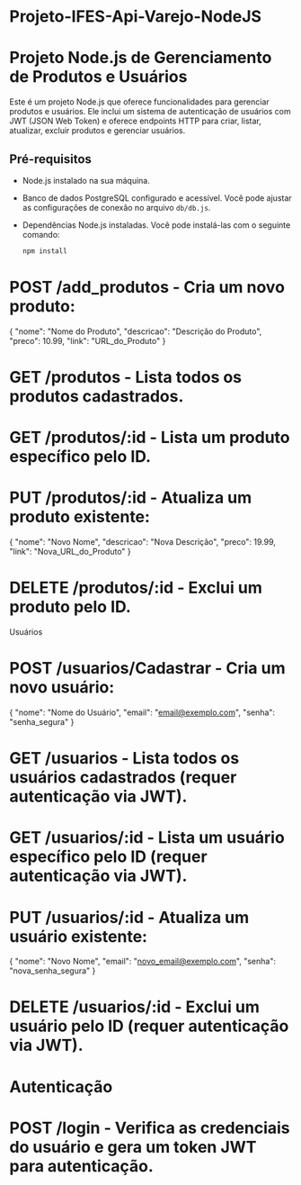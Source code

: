 # Projeto-IFES-Api-Varejo-NodeJS

# Projeto Node.js de Gerenciamento de Produtos e Usuários

Este é um projeto Node.js que oferece funcionalidades para gerenciar produtos e usuários. Ele inclui um sistema de autenticação de usuários com JWT (JSON Web Token) e oferece endpoints HTTP para criar, listar, atualizar, excluir produtos e gerenciar usuários.

## Pré-requisitos

- Node.js instalado na sua máquina.
- Banco de dados PostgreSQL configurado e acessível. Você pode ajustar as configurações de conexão no arquivo `db/db.js`.
- Dependências Node.js instaladas. Você pode instalá-las com o seguinte comando:

  ```bash
  npm install

# POST /add_produtos - Cria um novo produto:

{
  "nome": "Nome do Produto",
  "descricao": "Descrição do Produto",
  "preco": 10.99,
  "link": "URL_do_Produto"
}
# GET /produtos - Lista todos os produtos cadastrados.

# GET /produtos/:id - Lista um produto específico pelo ID.

# PUT /produtos/:id - Atualiza um produto existente:
{
  "nome": "Novo Nome",
  "descricao": "Nova Descrição",
  "preco": 19.99,
  "link": "Nova_URL_do_Produto"
}
# DELETE /produtos/:id - Exclui um produto pelo ID.

Usuários
# POST /usuarios/Cadastrar - Cria um novo usuário:
{
  "nome": "Nome do Usuário",
  "email": "email@exemplo.com",
  "senha": "senha_segura"
}
# GET /usuarios - Lista todos os usuários cadastrados (requer autenticação via JWT).

# GET /usuarios/:id - Lista um usuário específico pelo ID (requer autenticação via JWT).

# PUT /usuarios/:id - Atualiza um usuário existente:
{
  "nome": "Novo Nome",
  "email": "novo_email@exemplo.com",
  "senha": "nova_senha_segura"
}
# DELETE /usuarios/:id - Exclui um usuário pelo ID (requer autenticação via JWT).

# Autenticação
# POST /login - Verifica as credenciais do usuário e gera um token JWT para autenticação.
